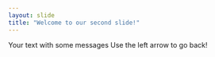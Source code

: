 ```yaml
---
layout: slide
title: "Welcome to our second slide!"
---
```

Your text with some messages
Use the left arrow to go back!
